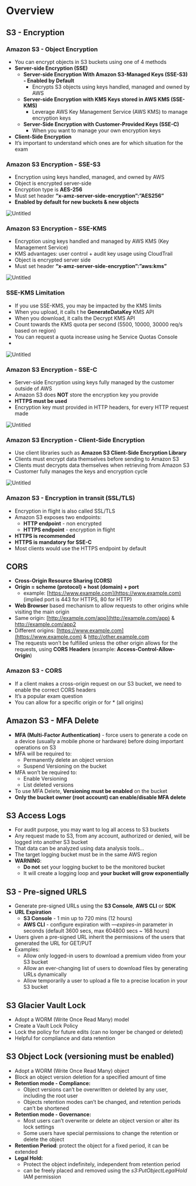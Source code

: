 # Overview

## S3 - Encryption

### Amazon S3 - Object Encryption

- You can encrypt objects in S3 buckets using one of 4 methods
- **Server-side Encryption (SSE)**
    - **Server-side Encryption With Amazon S3-Managed Keys (SSE-S3) - Enabled by Default**
        - Encrypts S3 objects using keys handled, managed and owned by AWS
    - **Server-side Encryption with KMS Keys stored in AWS KMS (SSE-KMS)**
        - Leverage AWS Key Management Service (AWS KMS) to manage encryption keys
    - **Server-Side Encryption with Customer-Provided Keys (SSE-C)**
        - When you want to manage your own encryption keys
- **Client-Side Encryption**
- It’s important to understand which ones are for which situation for the exam

### Amazon S3 Encryption - SSE-S3

- Encryption using keys handled, managed, and owned by AWS
- Object is encrypted server-side
- Encryption type is **AES-256**
- Must set header **“x-amz-server-side-encryption”:”AES256”**
- **Enabled by default for new buckets & new objects**

![Untitled](https://s3-us-west-2.amazonaws.com/secure.notion-static.com/14465512-d263-4bc2-9afe-3335cd7797fb/Untitled.png)

### Amazon S3 Encryption - SSE-KMS

- Encryption using keys handled and managed by AWS KMS (Key Management Service)
- KMS advantages: user control + audit key usage using CloudTrail
- Object is encrypted server side
- Must set header **“x-amz-server-side-encryption”:”aws:kms”**

![Untitled](https://s3-us-west-2.amazonaws.com/secure.notion-static.com/36c50094-eec1-4ba4-b491-45351d64c457/Untitled.png)

### SSE-KMS Limitation

- If you use SSE-KMS, you may be impacted by the KMS limits
- When you upload, it calls t he **GenerateDataKey** KMS API
- When you download, it calls the Decrypt KMS API
- Count towards the KMS quota per second (5500, 10000, 30000 req/s based on region)
- You can request a quota increase using he Service Quotas Console
-

![Untitled](https://s3-us-west-2.amazonaws.com/secure.notion-static.com/72603639-dcd4-4ee4-a8b9-b464ad4be77d/Untitled.png)

### Amazon S3 Encryption - SSE-C

- Server-side Encryption using keys fully managed by the customer outside of AWS
- Amazon S3 does **NOT** store the encryption key you provide
- **HTTPS must be used**
- Encryption key must provided in HTTP headers, for every HTTP request made

![Untitled](https://s3-us-west-2.amazonaws.com/secure.notion-static.com/d27cbe20-d7c2-4b67-81d4-49a2588d8dac/Untitled.png)

### Amazon S3 Encryption - Client-Side Encryption

- Use client libraries such as **Amazon S3 Client-Side Encryption Library**
- Clients must encrypt data themselves before sending to Amazon S3
- Clients must decrypts data themselves when retrieving from Amazon S3
- Customer fully manages the keys and encryption cycle

![Untitled](https://s3-us-west-2.amazonaws.com/secure.notion-static.com/cb55b65f-7cdd-4117-9338-3b4362d53642/Untitled.png)

### Amazon S3 - Encryption in transit (SSL/TLS)

- Encryption in flight is also called SSL/TLS
- Amazon S3 exposes two endpoints:
    - **HTTP endpoint** - non encrypted
    - **HTTPS endpoint** - encryption in flight
- **HTTPS is recommended**
- **HTTPS is mandatory for SSE-C**
- Most clients would use the HTTPS endpoint by default

## CORS

- **Cross-Origin Resource Sharing (CORS)**
- **Origin = scheme (protocol) + host (domain) + port**
    - example: [https://www.example.com](https://www.example.com) (implied port is 443 for HTTPS, 80 for HTTP)
- **Web Browser** based mechanism to allow requests to other origins while visiting the main origin
- Same origin: [http://example.com/app](http://example.com/app) & http://example.com/app2
- Different origins: [https://www.example.com](https://www.example.com) & http://other.example.com
- The requests won’t be fulfilled unless the other origin allows for the requests, using **CORS** **Headers** (example: **Access-Control-Allow-Origin**)

### Amazon S3 - CORS

- If a client makes a cross-origin request on our S3 bucket, we need to enable the correct CORS headers
- It’s a popular exam question
- You can allow for a specific origin or for * (all origins)

## Amazon S3 - MFA Delete

- **MFA (Multi-Factor Authentication)** - force users to generate a code on a device (usually a mobile phone or hardware) before doing important operations on S3
- MFA will be required to:
    - Permanently delete an object version
    - Suspend Versioning on the bucket
- MFA won’t be required to:
    - Enable Versioning
    - List deleted versions
- To use MFA Delete, **Versioning must be enabled** on the bucket
- **Only the bucket owner (root account) can enable/disable MFA delete**

## S3 Access Logs

- For audit purpose, you may want to log all access to S3 buckets
- Any request made to S3, from any account, authorized or denied, will be logged into another S3 bucket
- That data can be analyzed using data analysis tools…
- The target logging bucket must be in the same AWS region
- **WARNING**:
    - **Do not** set your logging bucket to be the monitored bucket
    - It will create a logging loop and **your bucket will grow exponentially**

## S3 - Pre-signed URLS

- Generate pre-signed URLs using the **S3 Console**, **AWS CLI** or **SDK**
- **URL Expiration**
    - **S3 Console** - 1 min up to 720 mins (12 hours)
    - **AWS CLI** - configure expiration with *—expires-in* parameter in seconds (default 3600 secs, max 604800 secs ~ 168 hours)
- Users given a pre-signed URL inherit the permissions of the users that generated the URL for GET/PUT
- Examples:
    - Allow only logged-in users to download a premium video from your S3 bucket
    - Allow an ever-changing list of users to download files by generating URLs dynamically
    - Allow temporarily a user to upload a file to a precise location in your S3 bucket

## S3 Glacier Vault Lock

- Adopt a WORM (Write Once Read Many) model
- Create a Vault Lock Policy
- Lock the policy for future edits (can no longer be changed or deleted)
- Helpful for compliance and data retention

## S3 Object Lock (versioning must be enabled)

- Adopt a WORM (Write Once Read Many) object
- Block an object version deletion for a specified amount of time
- **Retention mode - Compliance:**
    - Object versions can’t be overwritten or deleted by any user, including the root user
    - Objects retention modes can’t be changed, and retention periods can’t be shortened
- **Retention mode - Governance:**
    - Most users can’t overwrite or delete an object version or alter its lock settings
    - Some users have special permissions to change the retention or delete the object
- **Retention Period**: protect the object for a fixed period, it can be extended
- **Legal Hold:**
    - Protect the object indefinitely, independent from retention period
    - can be freely placed and removed using the *s3:PutObjectLegalHold* IAM permission